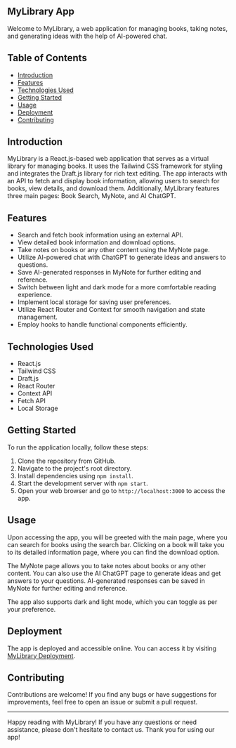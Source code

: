 
## MyLibrary App

Welcome to MyLibrary, a web application for managing books, taking notes, and generating ideas with the help of AI-powered chat.

## Table of Contents

- [Introduction](#introduction)
- [Features](#features)
- [Technologies Used](#technologies-used)
- [Getting Started](#getting-started)
- [Usage](#usage)
- [Deployment](#deployment)
- [Contributing](#contributing)


## Introduction

MyLibrary is a React.js-based web application that serves as a virtual library for managing books. It uses the Tailwind CSS framework for styling and integrates the Draft.js library for rich text editing. The app interacts with an API to fetch and display book information, allowing users to search for books, view details, and download them. Additionally, MyLibrary features three main pages: Book Search, MyNote, and AI ChatGPT.

## Features

- Search and fetch book information using an external API.
- View detailed book information and download options.
- Take notes on books or any other content using the MyNote page.
- Utilize AI-powered chat with ChatGPT to generate ideas and answers to questions.
- Save AI-generated responses in MyNote for further editing and reference.
- Switch between light and dark mode for a more comfortable reading experience.
- Implement local storage for saving user preferences.
- Utilize React Router and Context for smooth navigation and state management.
- Employ hooks to handle functional components efficiently.

## Technologies Used

- React.js
- Tailwind CSS
- Draft.js
- React Router
- Context API
- Fetch API
- Local Storage

## Getting Started

To run the application locally, follow these steps:

1. Clone the repository from GitHub.
2. Navigate to the project's root directory.
3. Install dependencies using `npm install`.
4. Start the development server with `npm start`.
5. Open your web browser and go to `http://localhost:3000` to access the app.

## Usage

Upon accessing the app, you will be greeted with the main page, where you can search for books using the search bar. Clicking on a book will take you to its detailed information page, where you can find the download option.

The MyNote page allows you to take notes about books or any other content. You can also use the AI ChatGPT page to generate ideas and get answers to your questions. AI-generated responses can be saved in MyNote for further editing and reference.

The app also supports dark and light mode, which you can toggle as per your preference.


## Deployment

The app is deployed and accessible online. You can access it by visiting [MyLibrary Deployment](https://glistening-hummingbird-ff9dc3.netlify.app/).

## Contributing

Contributions are welcome! If you find any bugs or have suggestions for improvements, feel free to open an issue or submit a pull request.


---
Happy reading with MyLibrary! If you have any questions or need assistance, please don't hesitate to contact us. Thank you for using our app!
